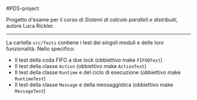 #PDS-project

Progetto d'esame per il corso di *Sistemi di calcolo paralleli e distribuiti*, autore Luca Rickler.

---

La cartella `src/Tests` contiene i test dei singoli moduli e delle loro funzionalità. Nello specifico:

- Il test della coda FIFO a due lock (obbiettivo make `FIFOQTest`)
- Il test della classe `Action` (obbiettivo make `ActionTest`)
- Il test della classe `Runtime` e del ciclo di esecuzione (obbiettivo make `RuntimeTest`)
- Il test della classe `Message` e della messaggistica (obbiettivo make `MessageTest`)
